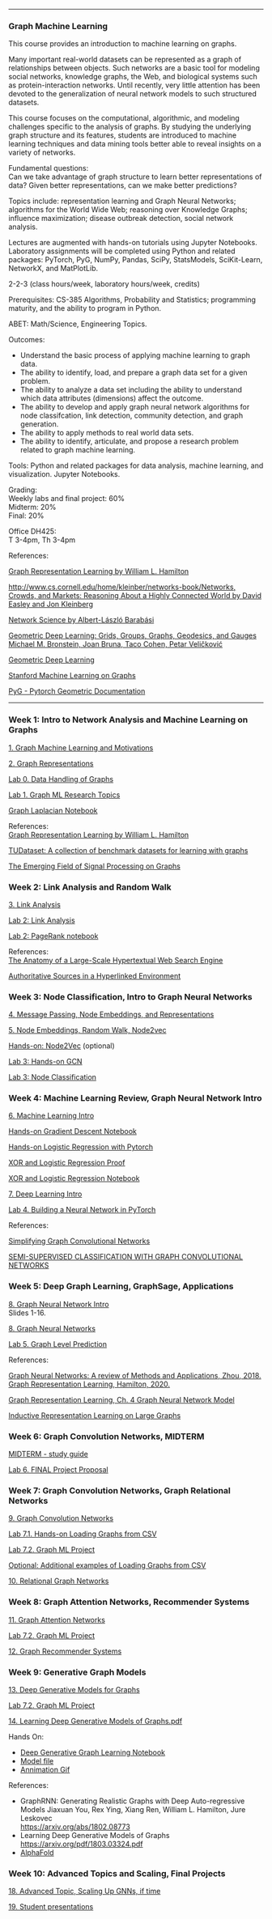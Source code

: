 ----

### Graph Machine Learning

This course provides an introduction to machine learning on graphs. 

Many important real-world datasets can be represented as a graph of relationships between objects. 
Such networks are a basic tool for modeling social networks, knowledge graphs, the Web, 
and biological systems such as protein-interaction networks. Until recently, very little attention 
has been devoted to the generalization of neural network models to such structured datasets.

This course focuses on the computational, algorithmic, and modeling challenges specific to the analysis of  graphs. 
By studying the underlying graph structure and its features, students are introduced to machine learning techniques 
and data mining tools better able to reveal insights on a variety of networks.

Fundamental questions:   
Can we take advantage of graph structure to learn better representations of 
data? Given better representations, can we make better predictions?

Topics include: representation learning and Graph Neural Networks; algorithms for the World Wide Web; reasoning over Knowledge Graphs; influence maximization; disease outbreak detection, social network analysis.

Lectures are augmented with hands-on tutorials using Jupyter Notebooks. Laboratory assignments will be completed using Python and related packages: PyTorch, PyG, NumPy, Pandas, SciPy, StatsModels, SciKit-Learn, NetworkX, and MatPlotLib.

2-2-3 (class hours/week, laboratory hours/week, credits)

Prerequisites: CS-385 Algorithms, Probability and Statistics; programming maturity, and the ability to program in Python.  

ABET: Math/Science, Engineering Topics.

Outcomes:   
- Understand the basic process of applying machine learning to graph data.
- The ability to identify, load, and prepare a graph data set for a given problem.  
- The ability to analyze a data set including the ability to understand which data attributes (dimensions) affect the outcome.  
- The ability to develop and apply graph neural network algorithms for node classifcation, link detection, community detection, and graph generation.   
- The ability to apply methods to real world data sets.  
- The ability to identify, articulate, and propose a research problem related to graph machine learning.

Tools: Python and related packages for data analysis, machine learning, and visualization. Jupyter Notebooks.  

Grading:  
Weekly labs and final project: 60%   
Midterm: 20%   
Final: 20%   

Office DH425:    
T 3-4pm, Th 3-4pm 

References:  

[Graph Representation Learning by William L. Hamilton](https://www.cs.mcgill.ca/~wlh/grl_book/)

[http://www.cs.cornell.edu/home/kleinber/networks-book/Networks, Crowds, and Markets: Reasoning About a Highly Connected World by David Easley and Jon Kleinberg](http://www.cs.cornell.edu/home/kleinber/networks-book/)

[Network Science by Albert-László Barabási](http://networksciencebook.com/)

[Geometric Deep Learning: Grids, Groups, Graphs, Geodesics, and Gauges
Michael M. Bronstein, Joan Bruna, Taco Cohen, Petar Veličković](https://arxiv.org/pdf/2104.13478)

[Geometric Deep Learning](https://geometricdeeplearning.com/lectures/)

[Stanford Machine Learning on Graphs](http://web.stanford.edu/class/cs224w/)

[PyG - Pytorch Geometric Documentation](https://pytorch-geometric.readthedocs.io/en/latest)

---

### Week 1: Intro to Network Analysis and Machine Learning on Graphs

[1. Graph Machine Learning and Motivations](slides/1.%20Graph%20Machine%20Learning%20and%20Motivations.pdf)

[2. Graph Representations](slides/2.%20Graph%20Representations.pdf)

[Lab 0. Data Handling of Graphs](labs/Data%20Handling%20of%20Graphs.ipynb) 

[Lab 1. Graph ML Research Topics](labs/Lab%201.%20Graph%20ML%20Research%20Topics.pdf)  

[Graph Laplacian Notebook](https://colab.research.google.com/github/Taaniya/graph-analytics/blob/master/Graph_Laplacian_and_Spectral_Clustering.ipynb#scrollTo=BW6RnVt1X-0Z)

References:   
[Graph Representation Learning by William L. Hamilton](https://www.cs.mcgill.ca/~wlh/grl_book/)

[TUDataset: A collection of benchmark datasets for learning with graphs](http://graphkernels.cs.tu-dortmund.de/)

[The Emerging Field of Signal Processing on Graphs](
https://arxiv.org/pdf/1211.0053.pdf)
  
### Week 2: Link Analysis and Random Walk

[3. Link Analysis](slides/3.%20Link%20Analysis.pdf)

[Lab 2: Link Analysis](labs/Lab%202.%20Link%20Analysis.pdf)  

[Lab 2: PageRank notebook](labs/PageRank.ipynb)

References:    
[The Anatomy of a Large-Scale Hypertextual Web Search Engine](http://infolab.stanford.edu/~backrub/google.html)    

[Authoritative Sources in a Hyperlinked Environment](https://www.cs.cornell.edu/home/kleinber/auth.pdf)    

### Week 3: Node Classification, Intro to Graph Neural Networks 

[4. Message Passing, Node Embeddings, and Representations](slides/4.%20Message%20Passing%20and%20Representations.pdf)   

[5. Node Embeddings, Random Walk, Node2vec](slides/5.%20Node%20Embeddings.pdf)
 
[Hands-on: Node2Vec](labs/DeepWalk.ipynb)  (optional)

[Lab 3: Hands-on GCN](labs/lab3_handson_gcn.ipynb)

[Lab 3: Node Classification](labs/lab3_node_class.ipynb)

### Week 4: Machine Learning Review, Graph Neural Network Intro

[6. Machine Learning Intro](slides/6.%20Machine%20Learning%20Intro.pdf)

[Hands-on Gradient Descent Notebook](labs/gradient_descent_assignment_solution.ipynb)

[Hands-on Logistic Regression with Pytorch](labs/Building%20a%20Logistic%20Regression%20Classifier%20in%20PyTorch.ipynb)

[XOR and Logistic Regression Proof](slides/XOR_and_LogisticRegression.pdf)    

[XOR and Logistic Regression Notebook](labs/XOR.ipynb)

[7. Deep Learning Intro](slides/7.%20Deep%20Learning%20Intro.pdf)

[Lab 4. Building a Neural Network in PyTorch](labs/Lab%204.%20Building%20a%20Neural%20Network%20in%20PyTorch.ipynb)

References:   

[Simplifying Graph Convolutional Networks](http://proceedings.mlr.press/v97/wu19e/wu19e.pdf)  

[SEMI-SUPERVISED CLASSIFICATION WITH GRAPH CONVOLUTIONAL NETWORKS](https://arxiv.org/pdf/1609.02907.pdf)  

### Week 5: Deep Graph Learning, GraphSage, Applications

[8. Graph Neural Network Intro](slides/8.%20Graph%20Neural%20Network%20Intro.pdf)  
Slides 1-16.

[8. Graph Neural Networks](slides/8.%20Graph%20Neural%20Networks.pdf)

[Lab 5. Graph Level Prediction](labs/lab_5_graphneuralnets_esol.ipynb)

References:

[Graph Neural Networks: A review of Methods and Applications, Zhou, 2018.
Graph Representation Learning, Hamilton, 2020. ](https://arxiv.org/abs/1812.08434)

[Graph Representation Learning, Ch. 4 Graph Neural Network Model](
https://cs.mcgill.ca/~wlh/comp766/files/chapter4_draft_mar29.pdf)
 
[Inductive Representation Learning on Large Graphs](https://arxiv.org/abs/1706.02216)

### Week 6: Graph Convolution Networks, MIDTERM  

[MIDTERM - study guide](slides/Graph%20Machine%20Learning%20Midterm%20Study%20Guide%201_11_2023.pdf) 

[Lab 6. FINAL Project Proposal](labs/Lab%206.%20Graph%20ML%20Project%20Proposal.pdf) 

<!--
[10. Graph Attention Networks]() 
-->

### Week 7: Graph Convolution Networks, Graph Relational Networks  

[9. Graph Convolution Networks](slides/9.%20Graph%20Convolution%20Networks.pdf) 

[Lab 7.1. Hands-on Loading Graphs from CSV](labs/Loading_Graphs_from_CSV.ipynb) 

[Lab 7.2. Graph ML Project](labs/Lab%207.%20Graph%20ML%20Project.pdf) 

[Optional: Additional examples of Loading Graphs from CSV](labs/tabular_to_graph.ipynb)

[10. Relational Graph Networks](slides/10.%20Relational%20Graph%20Networks.pdf)
<!--
[11. Knowledge Graph Embeddings ]() 

[12. Reasoning over Knowledge Graphs]()
-->

### Week 8: Graph Attention Networks, Recommender Systems   

[11. Graph Attention Networks](slides/11.%20Graph%20Attention%20Networks.pdf)

[Lab 7.2. Graph ML Project](labs/Lab%207.%20Graph%20ML%20Project.pdf) 

[12. Graph Recommender Systems](slides/12.%20Graph%20Recommender%20Systems.pdf)

<!--
[13. Frequent Subgraph Mining with GNNs]()

[15. Community Structure in Networks]()
-->

### Week 9: Generative Graph Models   

[13. Deep Generative Models for Graphs](slides/13.%20Generative%20Models%20for%20Graphs.pdf) 

[Lab 7.2. Graph ML Project](labs/Lab%207.%20Graph%20ML%20Project.pdf) 

[14. Learning Deep Generative Models of Graphs.pdf](slides/14.%20Learning%20Deep%20Generative%20Models%20of%20Graphs.pdf)

Hands On:   
- [Deep Generative Graph Learning Notebook](labs/deep_graph_generative.ipynb)   
- [Model file](labs/model.pth)   
- [Annimation Gif](labs/48313438-78baf000-e5f7-11e8-931e-cd00ab34fa50.gif)

References:      
- GraphRNN: Generating Realistic Graphs with Deep Auto-regressive Models
Jiaxuan You, Rex Ying, Xiang Ren, William L. Hamilton, Jure Leskovec  
https://arxiv.org/abs/1802.08773
- Learning Deep Generative Models of Graphs  
https://arxiv.org/pdf/1803.03324.pdf   
- [AlphaFold](https://www.deepmind.com/research/highlighted-research/alphafold)

### Week 10: Advanced Topics and Scaling, Final Projects 

[18. Advanced Topic, Scaling Up GNNs, if time]() 

[19. Student presentations]()


